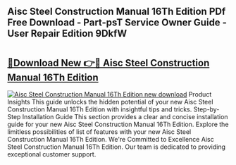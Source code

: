 ## Aisc Steel Construction Manual 16Th Edition PDf Free Download - Part-psT Service Owner Guide - User Repair Edition 9DkfW

# <h2><a href="http://bc41817.oget.top/?id=Aisc+Steel+Construction+Manual+16Th+Edition">🔗Download New 👉🔴 Aisc Steel Construction Manual 16Th Edition</a></h2>

[![Aisc Steel Construction Manual 16Th Edition new download](https://i.imgur.com/5g1atiW.png)](http://bc41817.oget.top/?id=Aisc+Steel+Construction+Manual+16Th+Edition)
Product Insights This guide unlocks the hidden potential of your new Aisc Steel Construction Manual 16Th Edition with insightful tips and tricks. Step-by-Step Installation Guide This section provides a clear and concise installation guide for your new Aisc Steel Construction Manual 16Th Edition. Explore the limitless possibilities of list of features with your new Aisc Steel Construction Manual 16Th Edition. We're Committed to Excellence Aisc Steel Construction Manual 16Th Edition. Our team is dedicated to providing exceptional customer support.
